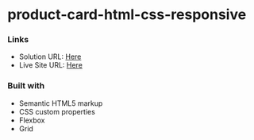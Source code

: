# product-card-html-css-responsive
### Links

- Solution URL: [Here](https://github.com/Stano153/product-card-html-css-responsive)
- Live Site URL: [Here](https://stano153.github.io/product-card-html-css-responsive/)

### Built with

- Semantic HTML5 markup
- CSS custom properties
- Flexbox
- Grid
